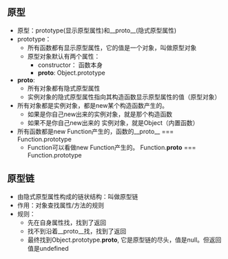 ## 原型
* 原型：prototype(显示原型属性)和__proto__(隐式原型属性)
* prototype：
  * 所有函数都有显示原型属性，它的值是一个对象，叫做原型对象
  * 原型对象默认有两个属性：
    * constructor： 函数本身
    * __proto__: Object.prototype
* __proto__:
  * 所有对象都有隐式原型属性
  * 实例对象的隐式原型属性指向其构造函数显示原型属性的值（原型对象）    
* 所有对象都是实例对象，都是new某个构造函数产生的。
  * 如果是你自己new出来的实例对象，就是那个构造函数
  * 如果不是你自己new出来的 实例对象，就是Object（内置函数）
* 所有函数都是new Function产生的，函数的__proto__ === Function.prototype
  * Function可以看做new Function产生的。 Function.__proto__ === Function.prototype
  
## 原型链
* 由隐式原型属性构成的链状结构：叫做原型链
* 作用：对象查找属性/方法的规则
* 规则：
  * 先在自身属性找，找到了返回
  * 找不到沿着__proto__找，找到了返回
  * 最终找到Object.prototype.__proto__, 它是原型链的尽头，值是null。但返回值是undefined